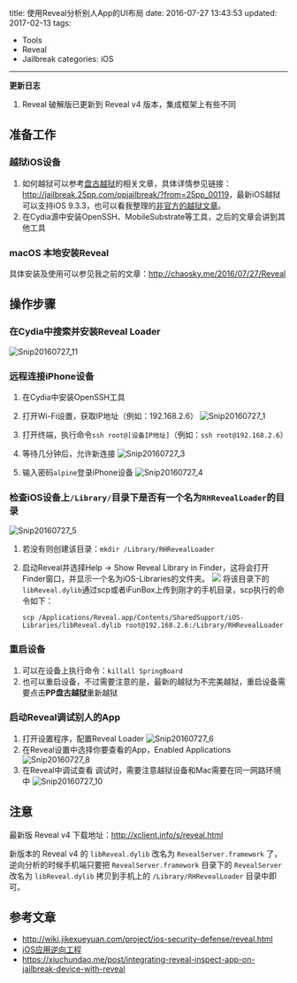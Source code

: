 title: 使用Reveal分析别人App的UI布局
date: 2016-07-27 13:43:53
updated: 2017-02-13
tags:
- Tools
- Reveal
- Jailbreak
categories: iOS
---

**更新日志**
1. Reveal 破解版已更新到 Reveal v4 版本，集成框架上有些不同

## 准备工作

### 越狱iOS设备
1. 如何越狱可以参考[盘古越狱](http://www.pangu.io)的相关文章，具体详情参见链接：<http://jailbreak.25pp.com/ppjailbreak/?from=25pp_00119>，最新iOS越狱可以支持iOS 9.3.3，也可以看我整理的[非官方的越狱文章](http://chaosky.me/2016/12/07/Jailbreak-Using-Pangu-and-Cydia-Impactor/)。
2. 在Cydia源中安装OpenSSH、MobileSubstrate等工具，之后的文章会讲到其他工具

### macOS 本地安装Reveal
具体安装及使用可以参见我之前的文章：<http://chaosky.me/2016/07/27/Reveal>

<!-- more -->

## 操作步骤
### 在Cydia中搜索并安装Reveal Loader
![Snip20160727_11](http://7xooko.com1.z0.glb.clouddn.com/2016-07-27-Snip20160727_11.png)

### 远程连接iPhone设备
1. 在Cydia中安装OpenSSH工具
2. 打开Wi-Fi设置，获取IP地址（例如：192.168.2.6）
![Snip20160727_1](http://7xooko.com1.z0.glb.clouddn.com/2016-07-27-Snip20160727_1.png)

3. 打开终端，执行命令`ssh root@[设备IP地址]`（例如：`ssh root@192.168.2.6`）
4. 等待几分钟后，允许新连接
![Snip20160727_3](http://7xooko.com1.z0.glb.clouddn.com/2016-07-27-Snip20160727_3.png)

5. 输入密码`alpine`登录iPhone设备
![Snip20160727_4](http://7xooko.com1.z0.glb.clouddn.com/2016-07-27-Snip20160727_4.png)


### 检查iOS设备上`/Library/`目录下是否有一个名为`RHRevealLoader`的目录
![Snip20160727_5](http://7xooko.com1.z0.glb.clouddn.com/2016-07-27-Snip20160727_5.png)

1. 若没有则创建该目录：`mkdir /Library/RHRevealLoader`
2. 启动Reveal并选择Help → Show Reveal Library in Finder，这将会打开Finder窗口，并显示一个名为iOS-Libraries的文件夹。
	![](http://7xooko.com1.z0.glb.clouddn.com/reveal/show-reveal-library-in-finder.jpg)
	将该目录下的`libReveal.dylib`通过scp或者iFunBox上传到刚才的手机目录，scp执行的命令如下：
	
	```
	scp /Applications/Reveal.app/Contents/SharedSupport/iOS-Libraries/libReveal.dylib root@192.168.2.6:/Library/RHRevealLoader
	```
### 重启设备
1. 可以在设备上执行命令：`killall SpringBoard`
2. 也可以重启设备，不过需要注意的是，最新的越狱为不完美越狱，重启设备需要点击**PP盘古越狱**重新越狱

### 启动Reveal调试别人的App
1. 打开设置程序，配置Reveal Loader
	![Snip20160727_6](http://7xooko.com1.z0.glb.clouddn.com/2016-07-27-Snip20160727_6.png)
2. 在Reveal设置中选择你要查看的App，Enabled Applications
	![Snip20160727_8](http://7xooko.com1.z0.glb.clouddn.com/2016-07-27-Snip20160727_8.png)
3. 在Reveal中调试查看
	调试时，需要注意越狱设备和Mac需要在同一网路环境中
	![Snip20160727_10](http://7xooko.com1.z0.glb.clouddn.com/2016-07-27-Snip20160727_10.png)
	
## 注意

最新版 Reveal v4 下载地址：<http://xclient.info/s/reveal.html> 

新版本的 Reveal v4 的 `libReveal.dylib` 改名为 `RevealServer.framework` 了，逆向分析的时候手机端只要把 `RevealServer.framework` 目录下的 `RevealServer ` 改名为 `libReveal.dylib` 拷贝到手机上的 `/Library/RHRevealLoader` 目录中即可。
	
## 参考文章
* <http://wiki.jikexueyuan.com/project/ios-security-defense/reveal.html>
* [iOS应用逆向工程](https://www.amazon.cn/iOS应用逆向工程-沙梓社/dp/B00VFDVY7E/ref=sr_1_1?ie=UTF8&qid=1469610259&sr=8-1&keywords=iOS+逆向)
* <https://xiuchundao.me/post/integrating-reveal-inspect-app-on-jailbreak-device-with-reveal>	

	





